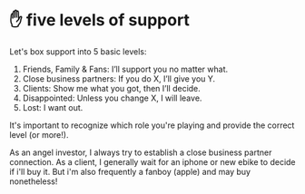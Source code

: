 # ✋ five levels of support

Let's box support into 5 basic levels:

1. Friends, Family & Fans: I’ll support you no matter what.
2. Close business partners: If you do X, I’ll give you Y.
3. Clients: Show me what you got, then I’ll decide.
4. Disappointed: Unless you change X, I will leave.
5. Lost: I want out.

It's important to recognize which role you're playing and provide the correct level (or more!).

As an angel investor, I always try to establish a close business partner connection. As a client, I generally wait for an iphone or new ebike to decide if i'll buy it. But i'm also frequently a fanboy (apple) and may buy nonetheless!
